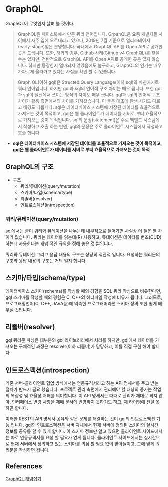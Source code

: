 # GraphQL 

GraphQL이 무엇인지 살펴 볼 것이다. 


> GraphQL은 페이스북에서 만든 쿼리 언어입니다. GrpahQL은 요즘 개발자들 사이에서 자주 입에 오르내리고 있으나, 2019년 7월 기준으로 얼리스테이지(early-stage)임은 분명합니다. 국내에서 GraphQL API를 Open API로 공개한 곳은 드뭅니다. 또한, 해외의 경우, Github 사례(Github v4 GraphQL)를 찾을 수는 있지만, 전반적으로 GraphQL API를 Open API로 공개한 곳은 많지 않습니다. 하지만 등장한지 얼마되지 않았음에도 불구하고, GraphQL의 인기는 매우 가파르게 올라가고 있다는 사실을 확인 할 수 있습니다.


> Graph QL(이하 gql)은 Structed Query Language(이하 sql)와 마찬가지로 쿼리 언어입니다. 하지만 gql과 sql의 언어적 구조 차이는 매우 큽니다. 또한 gql과 sql이 실전에서 쓰이는 방식의 차이도 매우 큽니다. gql과 sql의 언어적 구조 차이가 활용 측면에서의 차이를 가져왔습니다. 이 둘은 애초에 탄생 시기도 다르고 배경도 다릅니다. sql은 데이터베이스 시스템에 저장된 데이터를 효율적으로 가져오는 것이 목적이고, gql은 웹 클라이언트가 데이터를 서버로 부터 효율적으로 가져오는 것이 목적입니다. sql의 문장(statement)은 주로 백앤드 시스템에서 작성하고 호출 하는 반면, gql의 문장은 주로 클라이언트 시스템에서 작성하고 호출 합니다.



* **sql은 데이터베이스 시스템에 저장된 데이터를 효율적으로 가져오는 것이 목적이고, gql은 웹 클라이언트가 데이터를 서버로 부터 효율적으로 가져오는 것이 목적**


## GraphQL의 구조 

* 구조 
  * 쿼리/뮤테이션(query/mutation)
  * 스키마/타입(schema/type)
  * 리졸버(resolver)
  * 인트로스펙션(introspection) 



 ### 쿼리/뮤테이션(query/mutation)
sql에서는 굳이 쿼리와 뮤테이션을 나누는데 내부적으로 들어가면 사실상 이 둘은 별 차이가 없습니다. 쿼리는 데이터를 읽는데(R) 사용하고, 뮤테이션은 데이터를 변조(CUD) 하는데 사용한다는 개념 적인 규약을 정해 놓은 것 뿐입니다.

쿼리와 뮤테이션 그리고 응답 내용의 구조는 상당히 직관적 입니다. 요청하는 쿼리문의 구조와 응답 내용의 구조는 거의 일치 합니다.



## 스키마/타입(schema/type)
데이터베이스 스키마(schema)를 작성할 때의 경험을 SQL 쿼리 작성으로 비유한다면, gql 스키마를 작성할 때의 경험은 C, C++의 헤더파일 작성에 비유가 됩니다. 그러므로, 프로그래밍언어(C, C++, JAVA등)에 익숙한 프로그래머라면 스키마 정의 또한 쉽게 배우실 것입니다.


## 리졸버(resolver)

gql 쿼리문 파싱은 대부분의 gql 라이브러리에서 처리를 하지만, gql에서 데이터를 가져오는 구체적인 과정은 resolver(이하 리졸버)가 담당하고, 이를 직접 구현 해야 합니다


## 인트로스펙션(introspection)



기존 서버-클라이언트 협업 방식에서는 연동규격서라고 하는 API 명세서를 주고 받는 절차가 반드시 필요 했습니다. 프로젝트 관리 측면에서 관리해야 할 대상의 증가는 작업의 복잡성 및 효율성 저해를 의미합니다. 이 API 명세서는 때때로 관리가 제대로 되지 않아, 인터페이스 변경 사항을 제때 문서에 반영하지 못하기도 하고, 제 타이밍에 전달 못하곤 합니다.

이러한 REST의 API 명세서 공유와 같은 문제를 해결하는 것이 gql의 인트로스펙션 기능 입니다. gql의 인트로스펙션은 서버 자체에서 현재 서버에 정의된 스키마의 실시간 정보를 공유를 할 수 있게 합니다. 이 스키마 정보만 알고 있으면 클라이언트 사이드에서는 따로 연동규격서를 요청 할 필요가 없게 됩니다. 클라이언트 사이드에서는 실시간으로 현재 서버에서 정의하고 있는 스키마를 의심 할 필요 없이 받아들이고, 그에 맞게 쿼리문을 작성하면 됩니다.


## References
[GraphQL 개념잡기](https://tech.kakao.com/2019/08/01/graphql-basic/)